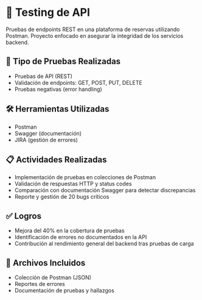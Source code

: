 # 🔌 Testing de API

Pruebas de endpoints REST en una plataforma de reservas utilizando Postman. Proyecto enfocado en asegurar la integridad de los servicios backend.

## 🧪 Tipo de Pruebas Realizadas

- Pruebas de API (REST)
- Validación de endpoints: GET, POST, PUT, DELETE
- Pruebas negativas (error handling)

## 🛠️ Herramientas Utilizadas

- Postman
- Swagger (documentación)
- JIRA (gestión de errores)

## 📋 Actividades Realizadas

- Implementación de pruebas en colecciones de Postman
- Validación de respuestas HTTP y status codes
- Comparación con documentación Swagger para detectar discrepancias
- Reporte y gestión de 20 bugs críticos

## ✅ Logros

- Mejora del 40% en la cobertura de pruebas
- Identificación de errores no documentados en la API
- Contribución al rendimiento general del backend tras pruebas de carga

## 📁 Archivos Incluidos

- Colección de Postman (JSON)
- Reportes de errores
- Documentación de pruebas y hallazgos

